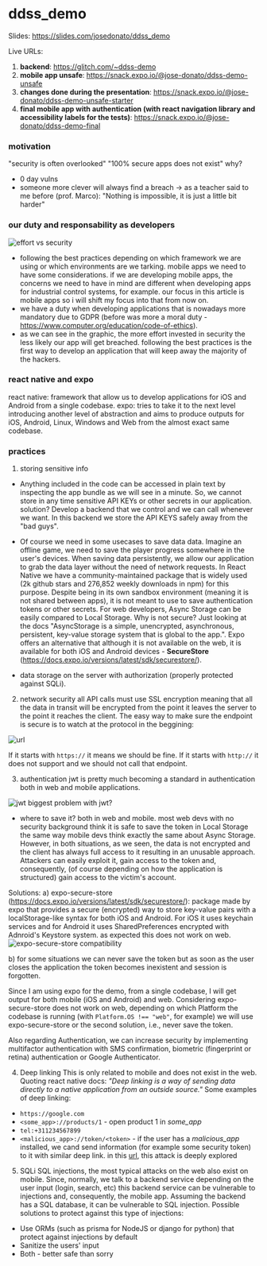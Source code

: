 # ddss_demo
Slides: https://slides.com/josedonato/ddss_demo

Live URLs:
1. **backend**: https://glitch.com/~ddss-demo
2. **mobile app unsafe**: https://snack.expo.io/@jose-donato/ddss-demo-unsafe
3. **changes done during the presentation**: https://snack.expo.io/@jose-donato/ddss-demo-unsafe-starter
4. **final mobile app with authentication (with react navigation library and accessibility labels for the tests)**: https://snack.expo.io/@jose-donato/ddss-demo-final
 
### **motivation**
"security is often overlooked"
"100% secure apps does not exist" why?
- 0 day vulns
- someone more clever will always find a breach -> as a teacher said to me before (prof. Marco): "Nothing is impossible, it is just a little bit harder"

### **our duty and responsability as developers**
![effort vs security](https://reactnative.dev/docs/assets/d_security_chart.svg)

- following the best practices depending on which framework we are using or which environments are we tarking. mobile apps we need to have some considerations. if we are developing mobile apps, the concerns we need to have in mind are different when developing apps for industrial control systems, for example. our focus in this article is mobile apps so i will shift my focus into that from now on.
- we have a duty when developing applications that is nowadays more mandatory due to GDPR (before was more a moral duty - https://www.computer.org/education/code-of-ethics). 
- as we can see in the graphic, the more effort invested in security the less likely our app will get breached. following the best practices is the first way to develop an application that will keep away the majority of the hackers.

### **react native and expo**

react native: framework that allow us to develop applications for iOS and Android from a single codebase.
expo: tries to take it to the next level introducing another level of abstraction and aims to produce outputs for iOS, Android, Linux, Windows and Web from the almost exact same codebase.

### **practices**

1. storing sensitive info
- Anything included in the code can be accessed in plain text by inspecting the app bundle as we will see in a minute. So, we cannot store in any time sensitive API KEYs or other secrets in our application. solution? Develop a backend that we control and we can call whenever we want. In this backend we store the API KEYS safely away from the "bad guys". 

- Of course we need in some usecases to save data data. Imagine an offline game, we need to save the player progress somewhere in the user's devices. When saving data persistently, we allow our application to grab the data layer without the need of network requests. In React Native we have a community-maintained package that is widely used (2k github stars and 276,852 weekly downloads in npm) for this purpose. Despite being in its own sandbox environment (meaning it is not shared between apps), it is not meant to use to save authentication tokens or other secrets. For web developers, Async Storage can be easily compared to Local Storage. Why is not secure? Just looking at the docs "AsyncStorage is a simple, unencrypted, asynchronous, persistent, key-value storage system that is global to the app.". Expo offers an alternative that although it is not available on the web, it is available for both iOS and Android devices - **SecureStore** (https://docs.expo.io/versions/latest/sdk/securestore/).

- data storage on the server with authorization (properly protected against SQLi).

2. network security
all API calls must use SSL encryption meaning that all the data in transit will be encrypted from the point it leaves the server to the point it reaches the client. The easy way to make sure the endpoint is secure is to watch at the protocol in the beggining:

![url](https://cdn.ttgtmedia.com/rms/onlineimages/networking-basic_url_structure.png)

If it starts with `https://` it means we should be fine. If it starts with `http://` it does not support and we should not call that endpoint.

3. authentication
jwt is pretty much becoming a standard in authentication both in web and mobile applications.

![jwt](https://foreverframe.net/wp-content/uploads/2017/04/jwt-diagram.png)
biggest problem with jwt?
- where to save it? both in web and mobile.
most web devs with no security background think it is safe to save the token in Local Storage the same way mobile devs think exactly the same about Async Storage. However, in both situations, as we seen, the data is not encrypted and the client has always full access to it resulting in an unusable approach. Attackers can easily exploit it, gain access to the token and, consequently, (of course depending on how the application is structured) gain access to the victim's account. 

Solutions: 
a) expo-secure-store (https://docs.expo.io/versions/latest/sdk/securestore/): package made by expo that provides a secure (encrypted) way to store key-value pairs with a localStorage-like syntax for both iOS and Android. For iOS it uses keychain services and for Android it uses SharedPreferences encrypted with Adnroid's Keystore system. as expected this does not work on web.
![expo-secure-store compatibility](https://i.imgur.com/GsJpbRU.png)

b) for some situations we can never save the token but as soon as the user closes the application the token becomes inexistent and session is forgotten. 

Since I am using expo for the demo, from a single codebase, I will get output for both mobile (iOS and Android) and web. Considering expo-secure-store does not work on web, depending on which Platform the codebase is running (with `Platform.OS !== "web"`, for example) we will use expo-secure-store or the second solution, i.e., never save the token.


Also regarding Authentication, we can increase security by implementing multifactor authentication with SMS confirmation, biometric (fingerprint or retina) authentication or Google Authenticator.


4. Deep linking
This is only related to mobile and does not exist in the web.
Quoting react native docs:
*"Deep linking is a way of sending data directly to a native application from an outside source."*
Some examples of deep linking:
- `https://google.com`
- `<some_app>://products/1` - open product 1 in *some_app*
- `tel:+311234567899`
- `<malicious_app>://token/<token>` - if the user has a *malicious_app* installed, we cand send information (for example some security token) to it with similar deep link. in this [url](https://blog.trendmicro.com/trendlabs-security-intelligence/ios-url-scheme-susceptible-to-hijacking/), this attack is deeply explored



5. SQLi
SQL injections, the most typical attacks on the web also exist on mobile. Since, normally, we talk to a backend service depending on the user input (login, search, etc) this backend service can be vulnerable to injections and, consequently, the mobile app. Assuming the backend has a SQL database, it can be vulnerable to SQL injection. Possible solutions to protect against this type of injections:
- Use ORMs (such as prisma for NodeJS or django for python) that protect against injections by default
- Sanitize the users' input
- Both - better safe than sorry

